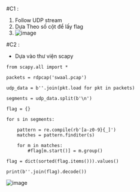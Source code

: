 #C1 :
1. Follow UDP stream 
2. Dựa Theo số cột để lấy flag
3. ![image](https://user-images.githubusercontent.com/94669750/223003255-9a412f59-a002-408c-a612-316aab1cd23f.png)

#C2 :
+ Dựa vào thư viện scapy 

```
from scapy.all import *

packets = rdpcap('swaal.pcap')

udp_data = b''.join(pkt.load for pkt in packets)

segments = udp_data.split(b'\n')

flag = {}

for s in segments:

    pattern = re.compile(rb'[a-z0-9}{_]')
    matches = pattern.finditer(s)

    for m in matches:
        #flag[m.start()] = m.group()

flag = dict(sorted(flag.items())).values()

print(b''.join(flag).decode())
```

![image](https://user-images.githubusercontent.com/94669750/223004427-b7cbebb5-5f4f-46c2-ac5f-b23806793fcf.png)

